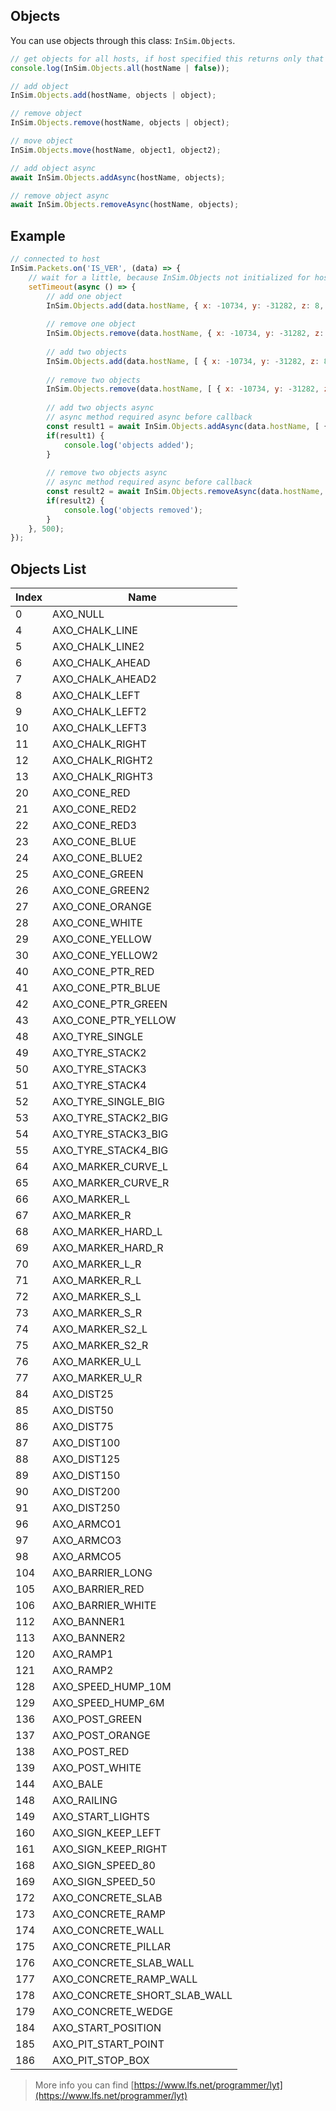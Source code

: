 ## Objects
You can use objects through this class: `InSim.Objects`. 
```js
// get objects for all hosts, if host specified this returns only that host objects
console.log(InSim.Objects.all(hostName | false));

// add object
InSim.Objects.add(hostName, objects | object);

// remove object
InSim.Objects.remove(hostName, objects | object);

// move object
InSim.Objects.move(hostName, object1, object2);

// add object async
await InSim.Objects.addAsync(hostName, objects);

// remove object async
await InSim.Objects.removeAsync(hostName, objects);
```

## Example
```js
// connected to host
InSim.Packets.on('IS_VER', (data) => {
    // wait for a little, because InSim.Objects not initialized for host
    setTimeout(async () => {
        // add one object
        InSim.Objects.add(data.hostName, { x: -10734, y: -31282, z: 8, flags: 0, index: 144, heading: 128 });
        
        // remove one object
        InSim.Objects.remove(data.hostName, { x: -10734, y: -31282, z: 8, flags: 0, index: 144, heading: 128 });
        
        // add two objects
        InSim.Objects.add(data.hostName, [ { x: -10734, y: -31282, z: 8, flags: 0, index: 144, heading: 128 }, { x: -10750, y: -31280, z: 8, flags: 0, index: 144, heading: 128 }] );
        
        // remove two objects
        InSim.Objects.remove(data.hostName, [ { x: -10734, y: -31282, z: 8, flags: 0, index: 144, heading: 128 }, { x: -10750, y: -31280, z: 8, flags: 0, index: 144, heading: 128 }] );
        
        // add two objects async
        // async method required async before callback
        const result1 = await InSim.Objects.addAsync(data.hostName, [ { x: -10734, y: -31282, z: 8, flags: 0, index: 144, heading: 128 }, { x: -10750, y: -31280, z: 8, flags: 0, index: 144, heading: 128 }] );
        if(result1) {
            console.log('objects added');
        }
        
        // remove two objects async
        // async method required async before callback
        const result2 = await InSim.Objects.removeAsync(data.hostName, [ { x: -10734, y: -31282, z: 8, flags: 0, index: 144, heading: 128 }, { x: -10750, y: -31280, z: 8, flags: 0, index: 144, heading: 128 }] );
        if(result2) {
            console.log('objects removed');
        }
    }, 500);
});
```


## Objects List
| Index                     | Name                        |
| ------------------------- | -------------------------------- |
| 0 | AXO_NULL |
| 4 | AXO_CHALK_LINE |
| 5 | AXO_CHALK_LINE2 |
| 6 | AXO_CHALK_AHEAD |
| 7 | AXO_CHALK_AHEAD2 |
| 8 | AXO_CHALK_LEFT |
| 9 | AXO_CHALK_LEFT2 |
| 10 | AXO_CHALK_LEFT3 |
| 11 | AXO_CHALK_RIGHT |
| 12 | AXO_CHALK_RIGHT2 |
| 13 | AXO_CHALK_RIGHT3 |
| 20 | AXO_CONE_RED |
| 21 | AXO_CONE_RED2 |
| 22 | AXO_CONE_RED3 |
| 23 | AXO_CONE_BLUE |
| 24 | AXO_CONE_BLUE2 |
| 25 | AXO_CONE_GREEN |
| 26 | AXO_CONE_GREEN2 |
| 27 | AXO_CONE_ORANGE |
| 28 | AXO_CONE_WHITE |
| 29 | AXO_CONE_YELLOW |
| 30 | AXO_CONE_YELLOW2 |
| 40 | AXO_CONE_PTR_RED |
| 41 | AXO_CONE_PTR_BLUE |
| 42 | AXO_CONE_PTR_GREEN |
| 43 | AXO_CONE_PTR_YELLOW |
| 48 | AXO_TYRE_SINGLE |
| 49 | AXO_TYRE_STACK2 |
| 50 | AXO_TYRE_STACK3 |
| 51 | AXO_TYRE_STACK4 |
| 52 | AXO_TYRE_SINGLE_BIG |
| 53 | AXO_TYRE_STACK2_BIG |
| 54 | AXO_TYRE_STACK3_BIG |
| 55 | AXO_TYRE_STACK4_BIG |
| 64 | AXO_MARKER_CURVE_L |
| 65 | AXO_MARKER_CURVE_R |
| 66 | AXO_MARKER_L |
| 67 | AXO_MARKER_R |
| 68 | AXO_MARKER_HARD_L |
| 69 | AXO_MARKER_HARD_R |
| 70 | AXO_MARKER_L_R |
| 71 | AXO_MARKER_R_L |
| 72 | AXO_MARKER_S_L |
| 73 | AXO_MARKER_S_R |
| 74 | AXO_MARKER_S2_L |
| 75 | AXO_MARKER_S2_R |
| 76 | AXO_MARKER_U_L |
| 77 | AXO_MARKER_U_R |
| 84 | AXO_DIST25 |
| 85 | AXO_DIST50 |
| 86 | AXO_DIST75 |
| 87 | AXO_DIST100 |
| 88 | AXO_DIST125 |
| 89 | AXO_DIST150 |
| 90 | AXO_DIST200 |
| 91 | AXO_DIST250 |
| 96 | AXO_ARMCO1 |
| 97 | AXO_ARMCO3 |
| 98 | AXO_ARMCO5 |
| 104 | AXO_BARRIER_LONG |
| 105 | AXO_BARRIER_RED |
| 106 | AXO_BARRIER_WHITE |
| 112 | AXO_BANNER1 |
| 113 | AXO_BANNER2 |
| 120 | AXO_RAMP1 |
| 121 | AXO_RAMP2 |
| 128 | AXO_SPEED_HUMP_10M |
| 129 | AXO_SPEED_HUMP_6M |
| 136 | AXO_POST_GREEN |
| 137 | AXO_POST_ORANGE |
| 138 | AXO_POST_RED |
| 139 | AXO_POST_WHITE |
| 144 | AXO_BALE |
| 148 | AXO_RAILING |
| 149 | AXO_START_LIGHTS |
| 160 | AXO_SIGN_KEEP_LEFT |
| 161 | AXO_SIGN_KEEP_RIGHT |
| 168 | AXO_SIGN_SPEED_80 |
| 169 | AXO_SIGN_SPEED_50 |
| 172 | AXO_CONCRETE_SLAB |
| 173 | AXO_CONCRETE_RAMP |
| 174 | AXO_CONCRETE_WALL |
| 175 | AXO_CONCRETE_PILLAR |
| 176 | AXO_CONCRETE_SLAB_WALL |
| 177 | AXO_CONCRETE_RAMP_WALL |
| 178 | AXO_CONCRETE_SHORT_SLAB_WALL |
| 179 | AXO_CONCRETE_WEDGE |
| 184 | AXO_START_POSITION |
| 185 | AXO_PIT_START_POINT |
| 186 | AXO_PIT_STOP_BOX |

> More info you can find [https://www.lfs.net/programmer/lyt](https://www.lfs.net/programmer/lyt)